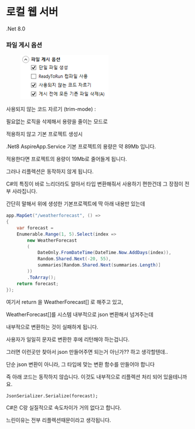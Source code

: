 # 로컬 웹 서버

.Net 8.0



### 파일 게시 옵션

<figure><img src="../../.gitbook/assets/image.png" alt=""><figcaption></figcaption></figure>

사용되지 않는 코드 자르기 (trim-mode) :&#x20;

필요없는 로직을 삭제해서 용량을 줄이는 모드로

적용하지 않고 기본 프로젝트 생성시

.Net8 AspireApp.Service 기본 프로젝트의 용량은 약 89Mb 입니다.&#x20;

적용한다면 프로젝트의 용량이 19Mb로 줄어들게 됩니다.&#x20;



그러나 리플렉션은 동작하지 않게 됩니다.&#x20;

C#의 특징이 바로 느리더라도 알아서 타입 변환해줘서 사용하기 편한건데 그 장점이 전부 사라집니다.



간단히 말해서 위에 생성한 기본프로젝트에 딱 아래 내용만 있는데

```csharp
app.MapGet("/weatherforecast", () =>
{
    var forecast = 
    Enumerable.Range(1, 5).Select(index =>
        new WeatherForecast
        (
            DateOnly.FromDateTime(DateTime.Now.AddDays(index)),
            Random.Shared.Next(-20, 55),
            summaries[Random.Shared.Next(summaries.Length)]
        ))
        .ToArray();
    return forecast;
});
```

여기서 return 을 WeatherForecast\[] 로 해주고 있고,&#x20;

WeatherForecast\[]를 시스템 내부적으로 json 변환해서 넘겨주는데

내부적으로 변환하는 것이 실패하게 됩니다.&#x20;



사용자가 일일히 문자로 변환한 후에 리턴해야 하는겁니다.&#x20;

그러면 이런곳만 찾아서 json 만들어주면 되는거 아닌가?? 하고 생각할텐데..&#x20;

단순 json 변환이 아니라, 그 타입에 맞는 변환 함수를 만들어야 합니다

즉 아래 코드는 동작하지 않습니다.  이것도 내부적으로 리플렉션 처리 되어 있을테니까요.&#x20;

```
JsonSerializer.Serialize(forecast);
```



C#은 C랑 실질적으로 속도차이가 거의 없다고 합니다.&#x20;

느린이유는 전부 리플렉션때문이라고 생각됩니다.&#x20;
